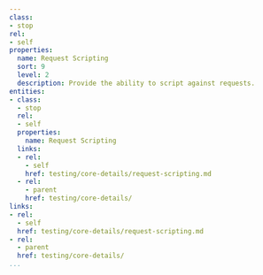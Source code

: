 ```yaml
---
class:
- stop
rel:
- self
properties:
  name: Request Scripting
  sort: 9
  level: 2
  description: Provide the ability to script against requests.
entities:
- class:
  - stop
  rel:
  - self
  properties:
    name: Request Scripting
  links:
  - rel:
    - self
    href: testing/core-details/request-scripting.md
  - rel:
    - parent
    href: testing/core-details/
links:
- rel:
  - self
  href: testing/core-details/request-scripting.md
- rel:
  - parent
  href: testing/core-details/
...
```

